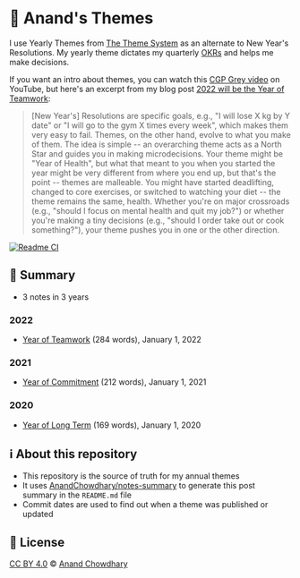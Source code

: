 # 🌈 Anand's Themes

I use Yearly Themes from [The Theme System](https://www.themesystem.com) as an alternate to New Year's Resolutions. My yearly theme dictates my quarterly [OKRs](https://github.com/AnandChowdhary/okrs) and helps me make decisions.

If you want an intro about themes, you can watch this [CGP Grey video](https://www.youtube.com/watch?v=NVGuFdX5guE) on YouTube, but here's an excerpt from my blog post [2022 will be the Year of Teamwork](https://github.com/AnandChowdhary/blog/blob/master/blog/2021/year-of-teamwork.md):

> [New Year's] Resolutions are specific goals, e.g., "I will lose X kg by Y date" or "I will go to the gym X times every week", which makes them very easy to fail. Themes, on the other hand, evolve to what you make of them. The idea is simple -- an overarching theme acts as a North Star and guides you in making microdecisions. Your theme might be "Year of Health", but what that meant to you when you started the year might be very different from where you end up, but that's the point -- themes are malleable. You might have started deadlifting, changed to core exercises, or switched to watching your diet -- the theme remains the same, health. Whether you're on major crossroads (e.g., "should I focus on mental health and quit my job?") or whether you're making a tiny decisions (e.g., "should I order take out or cook something?"), your theme pushes you in one or the other direction.

[![Readme CI](https://github.com/AnandChowdhary/blog/workflows/Readme%20CI/badge.svg)](https://github.com/AnandChowdhary/blog/actions?query=workflow%3A%22Readme+CI%22)

<!--notes-->

## 🌯 Summary

- 3 notes in 3 years

### 2022

- [Year of Teamwork](./themes/2022/year-of-teamwork.md) (284 words), January 1, 2022

### 2021

- [Year of Commitment](./themes/2021/year-of-commitment.md) (212 words), January 1, 2021

### 2020

- [Year of Long Term](./themes/2020/year-of-long-term.md) (169 words), January 1, 2020
<!--/notes-->

## ℹ️ About this repository

- This repository is the source of truth for my annual themes
- It uses [AnandChowdhary/notes-summary](https://github.com/AnandChowdhary/notes-summary) to generate this post summary in the `README.md` file
- Commit dates are used to find out when a theme was published or updated

## 📄 License

[CC BY 4.0](./LICENSE) © [Anand Chowdhary](https://anandchowdhary.com)
